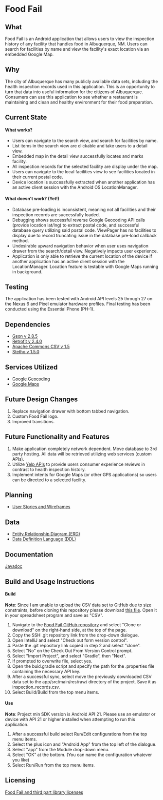 # __Food Fail__

## What
Food Fail is an Android application that allows users to view the  inspection history of any facility that handles food in Albuquerque, NM. Users can search for facilities by name and view the facility's exact location via an embedded Google Map.

## Why
The city of   Albuquerque has many publicly available data sets, including the health inspection records used in this application. This is an opportunity to turn that data into useful information for the citizens of Albuquerque. Consumers can use this application to see whether a restaurant is maintaining and clean and healthy environment for their food preparation.

## Current State
#### What works?
- Users can navigate to the search view, and search for facilities by name.
- List items in the search view are clickable and take users to a detail view.
- Embedded map in the detail view successfully locates and marks facility.
- All inspection records for the selected facility are display under the map.
- Users can navigate to the local facilities view to see facilities located in their current postal code.
- Device location is successfully extracted when another application has an active client session with the Android OS LocationManager.

#### What doesn't work? (Yet!)
- Database pre-loading is inconsistent, meaning not all facilities and their inspection records are successfully loaded.
- Debugging shows successful reverse Google Geocoding API calls (provide location lat/lng) to extract postal code, and successful database query utilizing said postal code. ViewPager has no facilities to display due to record truncating issue in the database pre-load callback method.
- Undesirable upward navigation behavior when user uses navigation drawer from the search/detail view. Negatively impacts user experience.
- Application is only able to retrieve the current location of the device if another application has an active client session with the LocationManager. Location feature is testable with Google Maps running in background.

## Testing
The application has been tested with Android API levels 25 through 27 on the Nexus 6 and Pixel emulator hardware profiles. Final testing has been conducted using the Essential Phone (PH-1).


## Dependencies
- [Gson v 2.8.5](https://github.com/google/gson)
- [Retrofit v 2.4.0](https://square.github.io/retrofit/)
- [Apache Commons CSV v 1.5](https://commons.apache.org/proper/commons-csv/)
- [Stetho v 1.5.0](https://facebook.github.io/stetho/)

## Services Utilized
- [Google Geocoding](https://developers.google.com/maps/documentation/javascript/geocoding)
- [Google Maps](https://cloud.google.com/maps-platform/)

## Future Design Changes
1. Replace navigation drawer with bottom tabbed navigation.
2. Custom Food Fail logo.
3. Improved transitions.

## Future Functionality and Features
1. Make application completely network dependent. Move database to 3rd party hosting. All data will be retrieved utilizing web services (custom APIs).
2. Utilize [Yelp APIs](https://www.yelp.com/developers) to provide users consumer experience reviews in contrast to health inspection history.
3. Implement intents for Google Maps (or other GPS applications) so users can be directed to a selected facility.

## Planning
- [User Stories and Wireframes](planning/User_Story_Frame.pdf)

## Data
- [Entity Relationship Diagram (ERD)](database/ERD.pdf)
- [Data Definition Language (DDL)](database/ddl.sql)

## Documentation
[Javadoc](docs/api/index.html)

## Build  and Usage Instructions

#### Build
__Note__: Since I am unable to upload the CSV data set to GitHub due to size constraints, before cloning this repository please download [this file](http://data.cabq.gov/business/foodinspections/FoodInspectionsCurrentFY-en-us.csv). Open it in your spreadsheet program and save as "CSV".
1. Navigate to the [Food Fail GitHub repository](https://github.com/laceymwes/FoodFail) and select "Clone or download" on the right-hand side, at the top of the page.
2. Copy the SSH .git repository link from the drop-down dialogue.
3. Open IntelliJ and select "Check out form version control".
4. Paste the .git repository link copied in step 2 and select "clone".
5. Select "No" on the Check Out From Version Control prompt.
6. Select "Import Project", and select "Gradle", then "Next".
7. If prompted to overwrite file, select yes.
8. Open the buid.gradle script and specify the path for the .properties file containing the necessary API key.
9. After a successful sync, select move the previously downloaded CSV data set to the app/src/main/res/raw/ directory of the project. Save it as inspection_records.csv.
10. Select Build/Build from the top menu items.

#### Use
__Note__: Project min SDK version is Android API 21. Please use an emulator  or device with API 21 or higher installed when attempting to run this application.
1. After a successful build select Run/Edit configurations from the top menu items.
2. Select the plus icon and "Android App" from the top left of the dialogue.
3. Select "app" from the Module drop-down menu.
3. Select "OK" at the bottom. (You can name the configuration whatever you like)
4. Select Run/Run from the top menu items.

## Licensing
[Food Fail and third part library licenses](License.md)

